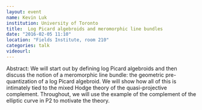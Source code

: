 ```yaml
---
layout: event
name: Kevin Luk
institution: University of Toronto
title:  Log Picard algebroids and meromorphic line bundles
date: "2016-02-05 11:10"
location: "Fields Institute, room 210"
categories: talk
videourl:
---
```

Abstract: We will start out by defining log Picard algebroids and then discuss the notion of a meromorphic line bundle: 
the geometric pre-quantization of a log Picard algebroid. We will show how all of this is intimately tied to the mixed Hodge 
theory of the quasi-projective complement. Throughout, we will use the example of the complement of the elliptic curve in 
P2 to motivate the theory.
